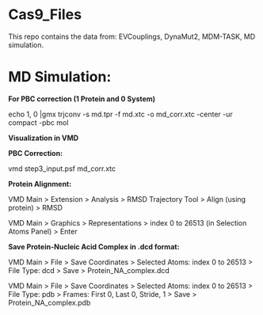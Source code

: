 # Cas9_Files
This repo contains the data from: 
EVCouplings, 
DynaMut2, 
MDM-TASK,
MD simulation.

# MD Simulation:
**For PBC correction (1 Protein and 0 System)**

echo 1, 0 |gmx trjconv -s md.tpr -f md.xtc -o md_corr.xtc -center -ur compact -pbc mol


****Visualization in VMD****

**PBC Correction:**

vmd step3_input.psf md_corr.xtc

**Protein Alignment:**

VMD Main > Extension > Analysis > RMSD Trajectory Tool > Align (using protein) > RMSD

VMD Main > Graphics > Representations > index 0 to 26513 (in Selection Atoms Panel) > Enter

**Save Protein-Nucleic Acid Complex in .dcd format:**

VMD Main > File > Save Coordinates > Selected Atoms: index 0 to 26513 > File Type: dcd > Save > Protein_NA_complex.dcd

VMD Main > File > Save Coordinates > Selected Atoms: index 0 to 26513 > File Type: pdb > Frames: First 0, Last 0, Stride, 1 > Save > Protein_NA_complex.pdb



